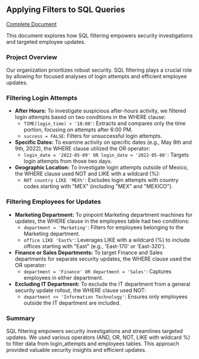 ## Applying Filters to SQL Queries

[Complete Document](https://docs.google.com/document/d/1e0LF6zXJu_1757crjKKQwSq4M2aOFzTSAAcFfEagxUM/edit?usp=sharing)

This document explores how SQL filtering empowers security investigations and targeted employee updates.

### Project Overview

Our organization prioritizes robust security. SQL filtering plays a crucial role by allowing for focused analyses of login attempts and efficient employee updates.

### Filtering Login Attempts

* **After Hours:** To investigate suspicious after-hours activity, we filtered login attempts based on two conditions in the WHERE clause:
    * `TIME(login_time) > '18:00'`: Extracts and compares only the time portion, focusing on attempts after 6:00 PM.
    * `success = FALSE`: Filters for unsuccessful login attempts.
* **Specific Dates:** To examine activity on specific dates (e.g., May 8th and 9th, 2022), the WHERE clause utilized the OR operator:
    * `login_date = '2022-05-09' OR login_date = '2022-05-08'`: Targets login attempts from those two days.
* **Geographic Location:**  To investigate login attempts outside of Mexico, the WHERE clause used NOT and LIKE with a wildcard (%):
    * `NOT country LIKE 'MEX%'`: Excludes login attempts with country codes starting with "MEX" (including "MEX" and "MEXICO").

### Filtering Employees for Updates

* **Marketing Department:**  To pinpoint Marketing department machines for updates, the WHERE clause in the employees table had two conditions:
    * `department = 'Marketing'`: Filters for employees belonging to the Marketing department.
    * `office LIKE 'East%'`:  Leverages LIKE with a wildcard (%) to include offices starting with "East" (e.g., 'East-170' or 'East-320').
* **Finance or Sales Departments:**  To target Finance and Sales departments for separate security updates, the WHERE clause used the OR operator:
    * `department = 'Finance' OR department = 'Sales'`: Captures employees in either department.
* **Excluding IT Department:**  To exclude the IT department from a general security update rollout, the WHERE clause used NOT:
    * `department <> 'Information Technology'`: Ensures only employees outside the IT department are included.

### Summary

SQL filtering empowers security investigations and streamlines targeted updates. We used various operators (AND, OR, NOT, LIKE with wildcard %) to filter data from login_attempts and employees tables. This approach provided valuable security insights and efficient updates.

